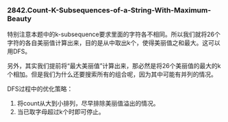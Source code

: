 ### 2842.Count-K-Subsequences-of-a-String-With-Maximum-Beauty

特别注意本题中的k-subsequence要求里面的字符各不相同。所以我们就将26个字符的各自美丽值计算出来，目的是从中取出k个，使得美丽值之和最大。这可以用DFS。

另外，其实我们提前将“最大美丽值”计算出来，那必然是将26个美丽值的最大的k个相加。但是我们为什么还要搜索所有的组合呢，因为其中可能有并列的情况。

DFS过程中的优化策略：
1. 将count从大到小排列，尽早排除美丽值溢出的情况。
2. 当已取字母超过k个时即可停止。
